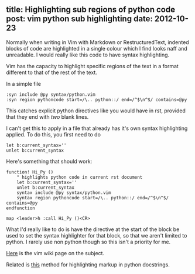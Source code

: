 title: Highlighting sub regions of python code
post: vim python sub highlighting
date: 2012-10-23
---

Normally when writing in Vim with Markdown or RestructuredText,
indented blocks of code are highlighted in a single colour which I
find looks naff and unreadable. I would really like this code to
have syntax highlighting.

Vim has the capacity to highlight specific regions of the text in a
format different to that of the rest of the text.

In a simple file

    :syn include @py syntax/python.vim
    :syn region pythoncode start=/\.. python::/ end=/^$\n^$/ contains=@py

This catches explicit python directives like you would have in rst,
provided that they end with *two* blank lines.

I can't get this to apply in a file that already has it's own syntax
highlighting applied. To do this, you first need to do

    let b:current_syntax=''
    unlet b:current_syntax

Here's something that should work:

    function! Hi_Py ()
        " highlights python code in current rst document
        let b:current_syntax=''
        unlet b:current_syntax
        syntax include @py syntax/python.vim
        syntax region pythoncode start=/\.. python::/ end=/^$\n^$/ contains=@py
    endfunction
    
    map <leader>h :call Hi_Py ()<CR>

What I'd really like to do is have the directive at the start of the
block be used to set the syntax highlighter for that block, so that
we aren't limited to python. I rarely use non python though so this
isn't a priority for me.

[Here][vim-wiki] is the vim wiki page on the subject.

[vim-wiki]: http://vim.wikia.com/wiki/Different_syntax_highlighting_within_regions_of_a_file

Related is [this][sagerst] method for highlighting markup in python docstrings.

[sagerst]: http://thales.math.uqam.ca/~labbes/blogue/2011/06/rest-syntax-highlighting-for-sage-docstrings-in-vim/

